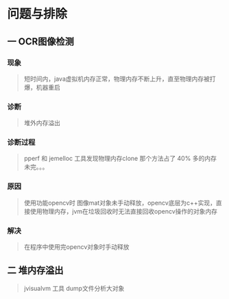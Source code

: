 # 问题与排除

## 一 OCR图像检测
### 现象
> 短时间内，java虚拟机内存正常，物理内存不断上升，直至物理内存被打爆，机器重启

### 诊断
> 堆外内存溢出

### 诊断过程
> pperf 和 jemelloc 工具发现物理内存clone 那个方法占了 40% 多的内存
> 未完。。。

### 原因
> 使用功能opencv时 图像mat对象未手动释放，opencv底层为c++实现，直接使用物理内存，jvm在垃圾回收时无法直接回收opencv操作的对象内存

### 解决
> 在程序中使用完opencv对象时手动释放

## 二 堆内存溢出
> jvisualvm 工具 dump文件分析大对象